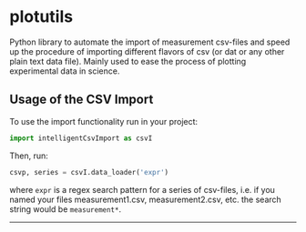 # plotutils

Python library to automate the import of measurement csv-files and speed up the procedure of importing different flavors of csv (or dat or any other plain text data file).
Mainly used to ease the process of plotting experimental data in science.


## Usage of the CSV Import
To use the import functionality run in your project: 
```python 
import intelligentCsvImport as csvI
```
Then, run:
```python
csvp, series = csvI.data_loader('expr')
```
where `expr` is a regex search pattern for a series of csv-files, i.e. if you named your files measurement1.csv, measurement2.csv, etc. the search string would be `measurement*`.

---
